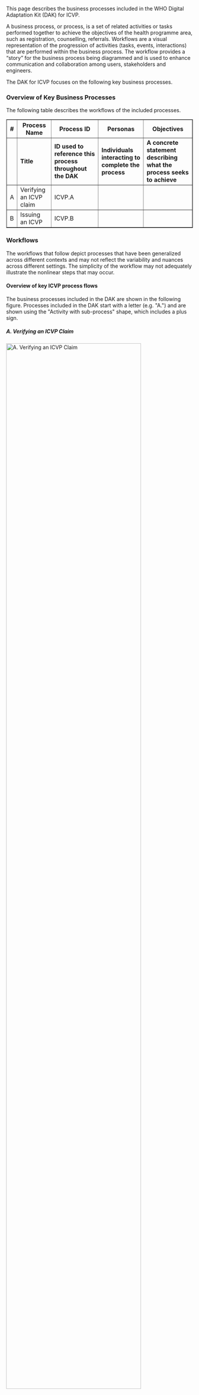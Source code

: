 This page describes the business processes included in the WHO Digital
Adaptation Kit (DAK) for ICVP. 

A business process, or process, is a set of related activities or tasks 
performed together to achieve the objectives of the health programme area, 
such as registration, counselling, referrals. Workflows are a visual 
representation of the progression of activities (tasks, events, interactions) 
that are performed within the business process. The workflow provides a “story” 
for the business process being diagrammed and is used to enhance communication 
and collaboration among users, stakeholders and engineers.

The DAK for ICVP focuses on the following key business processes.

### Overview of Key Business Processes 
The following table describes the workflows of the included processes. 

<table border="1" class="dataframe table table-striped table-bordered">
  <thead>
    <tr class="header">
      <th><strong>#</strong> </th>
      <th><strong>Process Name</strong> </th>
      <th><strong>Process ID</strong> </th>
      <th><strong>Personas</strong> </th>
      <th><strong>Objectives</strong> </th>
    </tr>
 </thead>
 <tbody>
    <tr class="odd">
      <td></td>
      <td><strong>Title</strong></td>
      <td><strong>ID used to reference this process throughout the DAK</strong></td>
      <td><strong>Individuals interacting to complete the process</strong></td>
      <td><strong>A concrete statement describing what the process seeks to achieve</strong></td>
    </tr>
      <tr class="even">
      <td>A</td>
      <td>Verifying an ICVP claim</td>
      <td>ICVP.A</td>
      <td></td>
      <td></td>
      <tr class="even">
      <td>B</td>
      <td>Issuing an ICVP</td>
      <td>ICVP.B</td>
      <td></td>
      <td></td>
    </tr>
  </tbody>
</table>

### Workflows
The workflows that follow depict processes that have been generalized across different contexts and may not reflect the variability and nuances across different settings. The simplicity of the workflow may not adequately illustrate the nonlinear steps that may occur.

#### Overview of key ICVP process flows
The business processes included in the DAK are shown in the following figure. Processes included in the DAK start with a letter (e.g. "A.") and are shown using the "Activity with sub-process" shape, which includes a plus sign. 

##### A. Verifying an ICVP Claim

<div>
  <img src="verification of icvp.svg" alt = "A. Verifying an ICVP Claim" style = "width:85%"></img>

  <img src="verification of certificate.svg" alt = "A. Verifying the Certificate" style = "width:85%"></img>

</div>